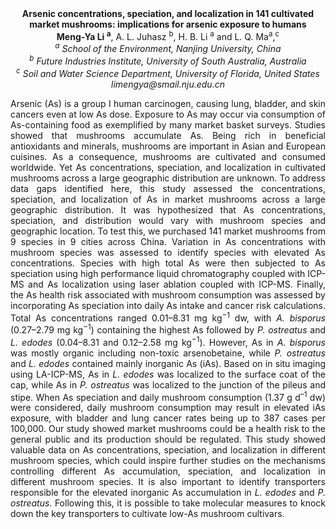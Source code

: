<center><strong>Arsenic concentrations, speciation, and localization in 141 cultivated
market mushrooms: implications for arsenic exposure to humans</strong>

<center><strong>Meng-Ya Li <sup>a</sup></strong>, A. L. Juhasz <sup>b</sup>, H. B. Li <sup>a</sup> and L. Q. Ma<sup>a</sup>,<sup>c</sup>

<center><i><sup>a</sup> School of the Environment, Nanjing University, China </i>

<center><i><sup>b</sup> Future Industries Institute, University of South Australia, Australia</i>

<center><i><sup>c</sup> Soil and Water Science Department, University of Florida, United States</i>

<center><i>limengya@smail.nju.edu.cn</i>

<p style="text-align:justify">Arsenic (As) is a group I human carcinogen, causing lung, bladder, and
skin cancers even at low As dose. Exposure to As may occur via
consumption of As-containing food as exemplified by many market basket
surveys. Studies showed that mushrooms accumulate As. Being rich in
beneficial antioxidants and minerals, mushrooms are important in Asian
and European cuisines. As a consequence, mushrooms are cultivated and
consumed worldwide. Yet As concentrations, speciation, and localization
in cultivated mushrooms across a large
geographic distribution are unknown. To address data gaps identified
here, this study assessed the concentrations, speciation, and
localization of As in market mushrooms across a large geographic
distribution. It was hypothesized that As concentrations, speciation,
and distribution would vary with mushroom species and geographic
location. To test this, we purchased 141 market mushrooms from 9 species
in 9 cities across China. Variation in As concentrations with mushroom
species was assessed to identify species with elevated As
concentrations. Species with high total As were then subjected to As
speciation using high performance liquid chromatography coupled with
ICP-MS and As localization using laser ablation coupled with ICP-MS.
Finally, the As health risk associated with mushroom consumption was
assessed by incorporating As speciation into daily As intake and cancer
risk calculations. Total As concentrations ranged 0.01–8.31 mg kg<sup>−1</sup>
dw, with <i>A. bisporus</i> (0.27–2.79 mg kg<sup>−1</sup>) containing the highest As
followed by <i>P. ostreatus</i> and <i>L. edodes</i> (0.04–8.31 and 0.12–2.58 mg
kg<sup>−1</sup>). However, As in <i>A. bisporus</i> was mostly organic including
non-toxic arsenobetaine, while <i>P. ostreatus</i> and <i>L. edodes</i> contained
mainly inorganic As (iAs). Based on in situ imaging using LA-ICP-MS, As
in <i>L. edodes</i> was localized to the surface coat of the cap, while As in
<i>P. ostreatus</i> was localized to the junction of the pileus and stipe.
When As speciation and daily mushroom consumption (1.37 g d<sup>–1</sup> dw) were
considered, daily mushroom consumption may result in elevated iAs
exposure, with bladder and lung cancer rates being up to 387 cases per
100,000. Our study showed market mushrooms could be a health risk to the
general public and its production should be regulated. This study showed
valuable data on As concentrations, speciation, and localization in
different mushroom species, which could inspire further studies on the
mechanisms controlling different As accumulation, speciation, and
localization in different mushroom species. It is also important to
identify transporters responsible for the elevated inorganic As
accumulation in <i>L. edodes</i> and <i>P. ostreatus</i>. Following this, it is
possible to take molecular measures to knock down the key transporters
to cultivate low-As mushroom cultivars.
